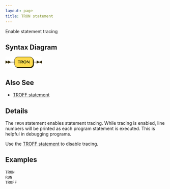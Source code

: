 ```yaml
---
layout: page
title: TRON statement
---
```


Enable statement tracing


## Syntax Diagram

![Syntax diagram](/diagram/TRON-statement.png)


## Also See

- [TROFF statement](/reference/troff)


## Details

The `TRON` statement enables statement tracing. While tracing is enabled, line numbers will be printed as each program statement is executed. This is helpful in debugging programs.

Use the [TROFF statement](/reference/troff) to disable tracing.


## Examples

    TRON
    RUN
    TROFF

